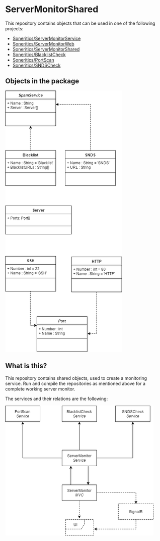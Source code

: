 # ServerMonitorShared
This repository contains objects that can be used in one of the following projects:
 - [Soneritics/ServerMonitorService](https://github.com/Soneritics/ServerMonitorService)
 - [Soneritics/ServerMonitorWeb](https://github.com/Soneritics/ServerMonitorWeb)
 - [Soneritics/ServerMonitorShared](https://github.com/Soneritics/ServerMonitorShared)
 - [Soneritics/BlacklistCheck](https://github.com/Soneritics/BlacklistCheck)
 - [Soneritics/PortScan](https://github.com/Soneritics/PortScan)
 - [Soneritics/SNDSCheck](https://github.com/Soneritics/SNDSCheck)

## Objects in the package
![Object Diagram](ObjectDiagram.png)

## What is this?
This repository contains shared objects, used to create a monitoring service.
Run and compile the repositories as mentioned above for a complete working server monitor.

The services and their relations are the following:

![Services](Services.png)